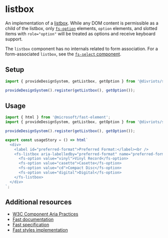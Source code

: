# listbox

An implementation of a [listbox](https://w3c.github.io/aria-practices/#Listbox). While any DOM content is permissible as a child of the listbox, only [`fs-option`](../../option/doc/option.md) elements, `option` elements, and slotted items with `role="option"` will be treated as options and receive keyboard support.

The `listbox` component has no internals related to form association. For a form-associated `listbox`, see the [`fs-select` component](../../select/doc/select.md).

## Setup

```ts
import { provideDesignSystem, getListbox, getOption } from '@divriots/starter-furious';

provideDesignSystem().register(getListbox(), getOption());
```

## Usage

```js preview-story
import { html } from '@microsoft/fast-element';
import { provideDesignSystem, getListbox, getOption } from '@divriots/starter-furious';

provideDesignSystem().register(getListbox(), getOption());

export const usageStory = () => html`
  <div>
    <label id="preferred-format">Preferred Format:</label><br />
    <fs-listbox aria-labelledby="preferred-format" name="preferred-format">
      <fs-option value="vinyl">Vinyl Record</fs-option>
      <fs-option value="casette">Casette</fs-option>
      <fs-option value="cd">Compact Disc</fs-option>
      <fs-option value="digital">Digital</fs-option>
    </fs-listbox>
  </div>
`;
```

## Additional resources

- [W3C Component Aria Practices](https://w3c.github.io/aria-practices/#Listbox)
- [Fast documentation](https://github.com/microsoft/fast/blob/master/packages/web-components/fast-foundation/src/listbox/README.md)
- [Fast specification](https://github.com/microsoft/fast/blob/master/packages/web-components/fast-foundation/src/listbox/listbox.spec.md)
- [Fast styles implementation](https://github.com/microsoft/fast/blob/master/packages/web-components/fast-components/src/listbox/listbox.styles.ts)
